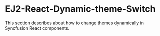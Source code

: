 # EJ2-React-Dynamic-theme-Switch
This section describes about how to change themes dynamically in Syncfusion React components.
